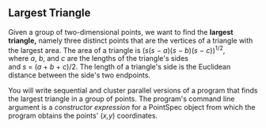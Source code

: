 <h2>Largest Triangle</h2>
<p><a name="system"></a></p>
<p>Given a group of two-dimensional points, we want to find the&nbsp;<strong>largest triangle,</strong>&nbsp;namely three distinct points that are the vertices of a triangle with the largest area. The area of a triangle is (<em>s</em>(<em>s</em>&nbsp;&minus;&nbsp;<em>a</em>)(<em>s</em>&nbsp;&minus;&nbsp;<em>b</em>)(<em>s</em>&nbsp;&minus;&nbsp;<em>c</em>))<sup>1/2</sup>, where&nbsp;<em>a</em>,&nbsp;<em>b</em>, and&nbsp;<em>c</em>&nbsp;are the lengths of the triangle's sides and&nbsp;<em>s</em>&nbsp;=&nbsp;(<em>a</em>&nbsp;+&nbsp;<em>b</em>&nbsp;+&nbsp;<em>c</em>)/2. The length of a triangle's side is the Euclidean distance between the side's two endpoints.</p>
<p>You will write sequential and cluster parallel versions of a program that finds the largest triangle in a group of points. The program's command line argument is a&nbsp;<em>constructor expression</em>&nbsp;for a PointSpec object from which the program obtains the points' (<em>x,y</em>) coordinates. </p>